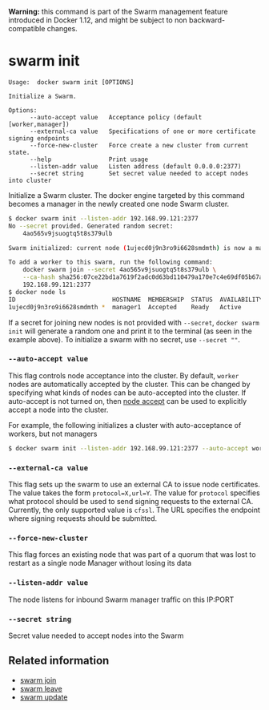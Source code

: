 <!--[metadata]>
+++
title = "swarm init"
description = "The swarm init command description and usage"
keywords = ["swarm, init"]
[menu.main]
parent = "smn_cli"
+++
<![end-metadata]-->

**Warning:** this command is part of the Swarm management feature introduced in Docker 1.12, and might be subject to non backward-compatible changes.

# swarm init

	Usage:	docker swarm init [OPTIONS]

	Initialize a Swarm.

	Options:
	      --auto-accept value   Acceptance policy (default [worker,manager])
	      --external-ca value   Specifications of one or more certificate signing endpoints
	      --force-new-cluster   Force create a new cluster from current state.
	      --help                Print usage
	      --listen-addr value   Listen address (default 0.0.0.0:2377)
	      --secret string       Set secret value needed to accept nodes into cluster

Initialize a Swarm cluster. The docker engine targeted by this command becomes a manager
in the newly created one node Swarm cluster.


```bash
$ docker swarm init --listen-addr 192.168.99.121:2377
No --secret provided. Generated random secret:
	4ao565v9jsuogtq5t8s379ulb

Swarm initialized: current node (1ujecd0j9n3ro9i6628smdmth) is now a manager.

To add a worker to this swarm, run the following command:
	docker swarm join --secret 4ao565v9jsuogtq5t8s379ulb \
	--ca-hash sha256:07ce22bd1a7619f2adc0d63bd110479a170e7c4e69df05b67a1aa2705c88ef09 \
	192.168.99.121:2377
$ docker node ls
ID                           HOSTNAME  MEMBERSHIP  STATUS  AVAILABILITY  MANAGER STATUS          LEADER
1ujecd0j9n3ro9i6628smdmth *  manager1  Accepted    Ready   Active        Reachable               Yes
```

If a secret for joining new nodes is not provided with `--secret`, `docker swarm init` will
generate a random one and print it to the terminal (as seen in the example above). To initialize
a swarm with no secret, use `--secret ""`.

### `--auto-accept value`

This flag controls node acceptance into the cluster. By default, `worker` nodes are
automatically accepted by the cluster. This can be changed by specifying what kinds of nodes
can be auto-accepted into the cluster. If auto-accept is not turned on, then
[node accept](node_accept.md) can be used to explicitly accept a node into the cluster.

For example, the following initializes a cluster with auto-acceptance of workers, but not managers


```bash
$ docker swarm init --listen-addr 192.168.99.121:2377 --auto-accept worker
```

### `--external-ca value`

This flag sets up the swarm to use an external CA to issue node certificates. The value takes
the form `protocol=X,url=Y`. The value for `protocol` specifies what protocol should be used
to send signing requests to the external CA. Currently, the only supported value is `cfssl`.
The URL specifies the endpoint where signing requests should be submitted.

### `--force-new-cluster`

This flag forces an existing node that was part of a quorum that was lost to restart as a single node Manager without losing its data

### `--listen-addr value`

The node listens for inbound Swarm manager traffic on this IP:PORT

### `--secret string`

Secret value needed to accept nodes into the Swarm

## Related information

* [swarm join](swarm_join.md)
* [swarm leave](swarm_leave.md)
* [swarm update](swarm_update.md)
